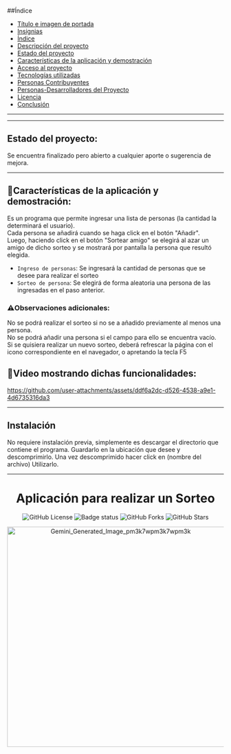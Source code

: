 ##Índice
- [Título e imagen de portada](#Título-e-imagen-de-portada)
- [Insignias](#insignias)
- [Índice](#índice)
- [Descripción del proyecto](#descripción-del-proyecto)
- [Estado del proyecto](#Estado-del-proyecto)
- [Características de la aplicación y demostración](#Características-de-la-aplicación-y-demostración)
- [Acceso al proyecto](#acceso-proyecto)
- [Tecnologías utilizadas](#tecnologías-utilizadas)
- [Personas Contribuyentes](#personas-contribuyentes)
- [Personas-Desarrolladores del Proyecto](#personas-desarrolladores)
- [Licencia](#licencia)
- [Conclusión](#conclusión)

---

---

## Estado del proyecto:
Se encuentra finalizado pero abierto a cualquier aporte o sugerencia de mejora.

---

## :hammer:Características de la aplicación y demostración:  

Es un programa que permite ingresar una lista de personas (la cantidad la determinará el usuario).  
Cada persona se añadirá cuando se haga click en el botón "Añadir".  
Luego, haciendo click en el botón "Sortear amigo" se elegirá al azar un amigo de dicho sorteo y se mostrará por pantalla la persona que resultó elegida.  

- `Ingreso de personas`: Se ingresará la cantidad de personas que se desee para realizar el sorteo
- `Sorteo de persona`: Se elegirá de forma aleatoria una persona de las ingresadas en el paso anterior.

### :warning:Observaciones adicionales:  
No se podrá realizar el sorteo si no se a añadido previamente al menos una persona.  
No se podrá añadir una persona si el campo para ello se encuentra vacío.  
Si se quisiera realizar un nuevo sorteo, deberá refrescar la página con el icono correspondiente en el navegador, o apretando la tecla F5

## :movie_camera:Video mostrando dichas funcionalidades:  
https://github.com/user-attachments/assets/ddf6a2dc-d526-4538-a9e1-4d6735316da3


---

## Instalación
No requiere instalación previa, simplemente es descargar el directorio que contiene el programa.
Guardarlo en la ubicación que desee y descomprimirlo.
Una vez descomprimido hacer click en (nombre del archivo)
Utilizarlo.

---



<h1 align="center"> Aplicación para realizar un Sorteo </h1>

<div align="center">
  
  ![GitHub License](https://img.shields.io/github/license/Kavorlaya/amigo-secreto)
  ![Badge status](https://img.shields.io/badge/STATUS-FINALIZADO-blue)
  ![GitHub Forks](https://img.shields.io/github/forks/Kavorlaya/amigo-secreto)
  ![GitHub Stars](https://img.shields.io/github/stars/Kavorlaya/amigo-secreto)

</div>


<div align="center">
  <img align="center" width="512" height="512" alt="Gemini_Generated_Image_pm3k7wpm3k7wpm3k" src="https://github.com/user-attachments/assets/08c187c3-3105-4acc-8d5b-a3a548b819e6" />
</div>



